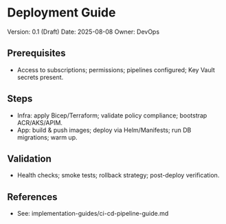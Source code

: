 # Deployment Guide

Version: 0.1 (Draft)
Date: 2025-08-08
Owner: DevOps

## Prerequisites
- Access to subscriptions; permissions; pipelines configured; Key Vault secrets present.

## Steps
- Infra: apply Bicep/Terraform; validate policy compliance; bootstrap ACR/AKS/APIM.
- App: build & push images; deploy via Helm/Manifests; run DB migrations; warm up.

## Validation
- Health checks; smoke tests; rollback strategy; post-deploy verification.

## References
- See: implementation-guides/ci-cd-pipeline-guide.md
